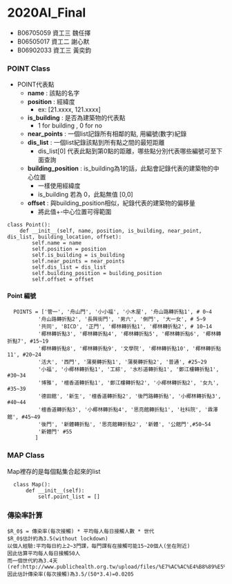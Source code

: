 # 2020AI_Final
- B06705059 資工三 魏任擇
- B06505017 資工二 謝心默
- B06902033 資工三 黃奕鈞

### POINT Class
- POINT代表點
  - **name** : 該點的名字
  - **position** : 經緯度
    - ex: [21.xxxx, 121.xxxx]
  - **is_building** : 是否為建築物的代表點
    - 1 for building , 0 for no
  - **near_points** : 一個list記錄所有相鄰的點, 用編號(數字)紀錄
  - **dis_list** : 一個list紀錄該點到所有點之間的最短距離
    - dis_list[0] 代表此點到第0點的距離，哪些點分別代表哪些編號可至下面查詢
  - **building_position** : is_building為1的話，此點會記錄代表的建築物的中心位置
    - 一樣使用經緯度
    - is_building 若為 0，此點無值 [0,0]
  - **offset** : 與building_position相似，紀錄代表的建築物的偏移量
    - 將此值+-中心位置可得範圍
```
class Point():
    def __init__(self, name, position, is_building, near_point, dis_list, building_location, offset):
        self.name = name
        self.position = position
        self.is_building = is_building
        self.near_points = near_points
        self.dis_list = dis_list
        self.building_position = building_position
        self.offset = offset

```
   
#### Point 編號
```
  POINTS = ['管一', '舟山門', '小小福', '小木屋', '舟山路轉折點1', # 0~4
          '舟山路轉折點2', '長興街門', '男六', '側門', '大一女', # 5~9
          '共同', 'BICD', '正門', '椰林轉折點1', '椰林轉折點2', # 10~14
          '椰林轉折點3', '椰林轉折點4', '椰林轉折點5', '椰林轉折點6', '椰林轉折點7', #15~19
          '椰林轉折點8', '椰林轉折點9', '文學院', '椰林轉折點10', '椰林轉折點11', #20~24
          '活大', '西門', '蒲葵轉折點1', '蒲葵轉折點2', '普通', #25~29
          '小福', '小椰林轉折點1', '工綜', '水杉道轉折點1', '鄭江樓轉折點1', #30~34
          '博雅', '檀香道轉折點1', '鄭江樓轉折點2', '小椰林轉折點2', '女九', #35~39
          '德田館', '新生', '檀香道轉折點2', '後門路轉折點', '小椰林轉折點3', #40~44
          '檀香道轉折點3', '小椰林轉折點4', '思亮館轉折點1', '社科院', '霖澤館', #45~49
          '後門', '新體轉折點', '思亮館轉折點2', '新體', '公館門',#50~54
          '新體門' #55
         ]
```

### MAP Class
Map裡存的是每個點集合起來的list 
```
  class Map():
      def __init__(self):
          self.point_list = []
```        

### 傳染率計算
```
$R_0$ = 傳染率(每次接觸) * 平均每人每日接觸人數 * 世代
$R_0$估計約為3.5(without lockdown)
以個人經驗:平均每日約上2~3門課，每門課有在接觸可能15~20個人(坐在附近)
因此估算平均每人每日接觸50人
而一個世代約為3.4天
(ref:http://www.publichealth.org.tw/upload/files/%E7%AC%AC%E4%B8%89%E5%A0%82%E8%AA%B2%EF%BC%BF%E6%96%B0%E5%86%A0%E8%82%BA%E7%82%8E%E4%B9%8B%E5%82%B3%E6%92%AD%E5%88%86%E6%9E%90(1).pdf)
因此估計傳染率(每次接觸)為3.5/(50*3.4)=0.0205

```